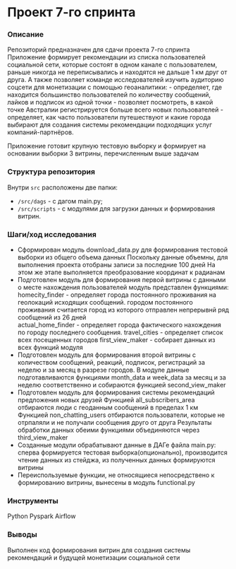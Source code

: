 # Проект 7-го спринта

### Описание
Репозиторий предназначен для сдачи проекта 7-го спринта
Приложение формирует рекомендации из списка пользователей социальной сети, которые состоят в одном канале с пользователем,
раньше никогда не переписывались и находятся не дальше 1 км друг от друга.
А также позволяет команде исследователей изучить аудиторию соцсети для монетизации с помощью геоаналитики:
	- определяет, где находится большинство пользователей по количеству сообщений, лайков и подписок из одной точки
	- позволяет посмотреть, в какой точке Австралии регистрируется больше всего новых пользователей
	- определяет, как часто пользователи путешествуют и какие города выбирают
для создания системы рекомендации подходящих услуг компаний-партнёров. 

Приложение готовит крупную тестовую выборку и формирует на основании выборки 3 витрины, перечисленным выше задачам

### Структура репозитория
Внутри `src` расположены две папки:
- `/src/dags` - с дагом main.py;
- `/src/scripts` - с модулями для загрузки данных и формирования витрин.

### Шаги/ход исследования
- Сформирован модуль download_data.py для формирования тестовой выборки из общего объема данных
  Поскольку данные объемны, для выполнения проекта отобраны записи за последние 100 дней
  На этом же этапе выполняется преобразование координат к радианам
- Подготовлен модуль для формирования первой витрины с данными о месте нахождения пользователей
  модуль представлен функциями:
     homecity_finder - определяет города постоянного проживания на геолокаций исходящих сообщений.
      городом постоянного проживания считается город из которого отправлен непрерывнй ряд сообщений из 26 дней  
     actual_home_finder - определяет города фактического нахождения по городу последнего сообщения.
     travel_cities - определяет список всех посещенных городов
     first_view_maker - собирает данных из всех функций модуля
- Подготовлен модуль для формирования второй витрины с количеством сообщений, реакций, подписок, регистраций за неделю и за месяц в разрезе городов.
  В модуле данные подготавливаются функциями month_data и week_data за месяц и за неделю соответственно и собираются функцией second_view_maker
- Подготовлен модуль для формирования системы рекомендаций предложения новых друзей
  Функцией all_subscribers_area отбираются люди с геоданным сообщений в пределах 1 км
  Функцией non_chatting_users отбираются пользователи, которые не отрпаляли и не получали сообщения друго от друга
  Результаты обработки данных обеими функциями объединяются через third_view_maker
- Созданные модули обрабатывают данные в ДАГе файла main.py: сперва формируется тестовая выборка(опционально), 
  производится чтение данных из стейджа, из полученных данных формируются витрины
- Переиспользуемые функции, не относящиеся непосредствено к формированию витрины, вынесены в модуль functional.py

### Инструменты
Python Pyspark Airflow

### Выводы
Выполнен код формирования витрин для создания системы рекомендаций и будущей монетизации социальной сети